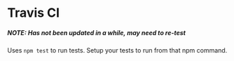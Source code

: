 Travis CI
=========

##### NOTE: Has not been updated in a while, may need to re-test

Uses `npm test` to run tests.  Setup your tests to run from that npm command.
